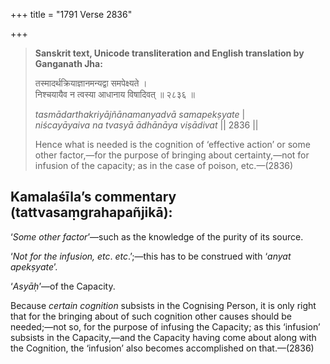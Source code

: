 +++
title = "1791 Verse 2836"

+++
> **Sanskrit text, Unicode transliteration and English translation by Ganganath Jha:** 
>
> तस्मादर्थक्रियाज्ञानमन्यद्वा समपेक्ष्यते ।  
> निश्चयायैव न त्वस्या आधानाय विषादिवत् ॥ २८३६ ॥ 
>
> *tasmādarthakriyājñānamanyadvā samapekṣyate* \|  
> *niścayāyaiva na tvasyā ādhānāya viṣādivat* \|\| 2836 \|\| 
>
> Hence what is needed is the cognition of ‘effective action’ or some other factor,—for the purpose of bringing about certainty,—not for infusion of the capacity; as in the case of poison, etc.—(2836)



## Kamalaśīla’s commentary (tattvasaṃgrahapañjikā):

‘*Some other factor*’—such as the knowledge of the purity of its source.

‘*Not for the infusion, etc*. *etc*.’;—this has to be construed with ‘*anyat apekṣyate*’.

‘*Asyāḥ*’—of the Capacity.

Because *certain cognition* subsists in the Cognising Person, it is only right that for the bringing about of such cognition other causes should be needed;—not so, for the purpose of infusing the Capacity; as this ‘infusion’ subsists in the Capacity,—and the Capacity having come about along with the Cognition, the ‘infusion’ also becomes accomplished on that.—(2836)


